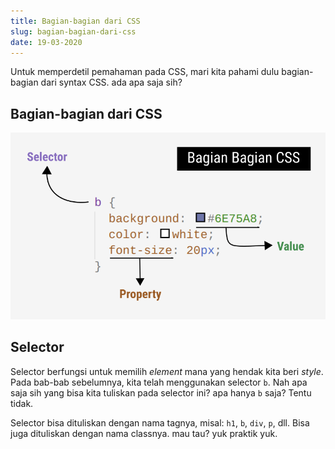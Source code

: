 ```yaml
---
title: Bagian-bagian dari CSS
slug: bagian-bagian-dari-css
date: 19-03-2020
---
```


Untuk memperdetil pemahaman pada CSS, mari kita pahami dulu bagian-bagian dari syntax CSS. ada apa saja sih?

## Bagian-bagian dari CSS

![bagian-bagian dari CSS](./images/bagian-bagian-css.png)

## Selector

Selector berfungsi untuk memilih *element* mana yang hendak kita beri *style*. Pada bab-bab sebelumnya, kita telah menggunakan selector `b`. Nah apa saja sih yang bisa kita tuliskan pada selector ini? apa hanya `b` saja? Tentu tidak.

Selector bisa dituliskan dengan nama tagnya, misal: `h1`, `b`, `div`, `p`, dll. Bisa juga dituliskan dengan nama classnya. mau tau? yuk praktik yuk.
